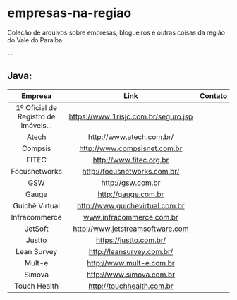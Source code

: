 # empresas-na-regiao
Coleção de arquivos sobre empresas, blogueiros e outras coisas da região do Vale do Paraíba.

--

## Java:

|     Empresa    |               Link               | Contato |
|:--------------:|:--------------------------------:|:-------:|
| 1º Oficial de Registro de Imóveis... |     https://www.1risjc.com.br/seguro.jsp |
| Atech          |         http://www.atech.com.br/ |         |
| Compsis        |     http://www.compsisnet.com.br |         |
| FITEC          |          http://www.fitec.org.br |         |
| Focusnetworks  |     http://focusnetworks.com.br/ |         |
| GSW            |                http://gsw.com.br |         |
| Gauge          |              http://gauge.com.br |         |
| Guichê Virtual |  http://www.guichevirtual.com.br |         |
| Infracommerce  |         www.infracommerce.com.br |         |
| JetSoft        | http://www.jetstreamsoftware.com |         |
| Justto         |     https://justto.com.br/ |
| Lean Survey    |        http://leansurvey.com.br/ |         |
| Mult-e         |         http://www.mult-e.com.br |         |
| Simova         |         http://www.simova.com.br |         |
| Touch Health   |        http://touchhealth.com.br |         |
